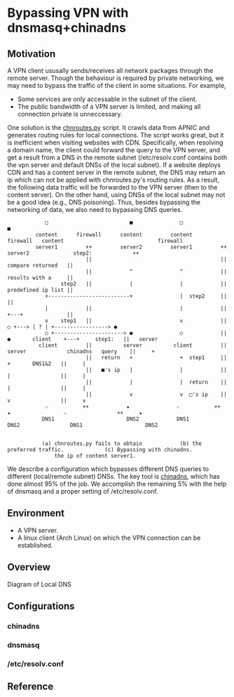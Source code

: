 # Bypassing VPN with dnsmasq+chinadns

## Motivation
A VPN client ususally sends/receives all network packages through the remote server. 
Though the behaviour is required by private networking, 
we may need to bypass the traffic of the client in some situations. For example,

* Some services are only accessable in the subnet of the client.
* The public bandwidth of a VPN server is limited, and making all connection private is unneccessary.

One solution is the [chnroutes.py](https://github.com/jimmyxu/chnroutes) script.
It crawls data from APNIC and generates routing rules for local connections.
The script works great, but it is inefficient when visiting websites with CDN.
Specifically, when resolving a domain name,
the client could forward the query to the VPN server, and get a result from a DNS in the remote subnet
(/etc/resolv.conf contains both the vpn server and default DNSs of the local subnet).
If a website deploys CDN and has a content server in the remote subnet, 
the DNS may return an ip which can not be applied with chnroutes.py's routing rules.
As a result, the following data traffic will be forwarded to the VPN server (then to the content server).
On the other hand, using DNSs of the local subnet may not be a good idea (e.g., DNS poisoning). 
Thus, besides bypassing the networking of data, we also need to bypassing DNS queries. 

```
            □                          ■               □                       ■
         content      firewall      content         content      firewall   content                              firewall
         server1         ++         server2         server1         ++      server2              step2:             ++
                         ||                                         ||                           compare returned   ||
                         ||            ^               ^            ||                           results with a     ||
                 step2   ||            |               |            ||                           predefined ip list ||
            +--------------------------+               |  step2     ||                                              ||
            |            ||                            |            ||                           +---+              ||
            v    step1   ||                            v            ||                   ○ +---> | ? | +-----------------> ●
            ○ +----------------------> ●               ○            ||         ●       client    +---+     step1:   ||   server
          client         ||          server          client         ||       server             chinadns   query    ||     +
                         ||   return   +               +  step1     ||                             +       DNS1&2   ||     |
                         ||   ■'s ip   |               |            ||                             |                ||     |
                         ||            |               |  return    ||                             |                ||     |
                         ||            v               v  □'s ip    ||                             v                ||     v
            ☆           ++            ★               ☆           ++         ★                 ☆                ++     ★
           DNS1                       DNS2            DNS1                    DNS2                DNS1                    DNS2


           (a) chnroutes.py fails to obtain            (b) the preferred traffic.             (c) Bypassing with chinadns.
               the ip of content server1.

```

We describe a configuration which bypasses different DNS queries to different 
(local/remote subnet) DNSs. The key tool is [chinadns](https://github.com/shadowsocks/ChinaDNS), 
which has done almost 95% of the job. We accomplish the remaining 5% with the help of dnsmasq and a proper setting
of /etc/resolv.conf.

## Environment
* A VPN server.
* A linux client (Arch Linux) on which the VPN connection can be established.

## Overview
Diagram of Local DNS


## Configurations

### chinadns

### dnsmasq

### /etc/resolv.conf

## Reference

